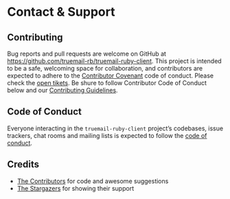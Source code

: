 # Contact & Support

## Contributing

Bug reports and pull requests are welcome on GitHub at https://github.com/truemail-rb/truemail-ruby-client. This project is intended to be a safe, welcoming space for collaboration, and contributors are expected to adhere to the [Contributor Covenant](http://contributor-covenant.org) code of conduct. Please check the [open tikets](https://github.com/truemail-rb/truemail-ruby-client/issues). Be shure to follow Contributor Code of Conduct below and our [Contributing Guidelines](https://github.com/truemail-rb/truemail-ruby-client/blob/master/CONTRIBUTING.md).

## Code of Conduct

Everyone interacting in the `truemail-ruby-client` project’s codebases, issue trackers, chat rooms and mailing lists is expected to follow the [code of conduct](https://github.com/truemail-rb/truemail-ruby-client/blob/master/CONTRIBUTING.md).

## Credits

- [The Contributors](https://github.com/truemail-rb/truemail-ruby-client/graphs/contributors) for code and awesome suggestions
- [The Stargazers](https://github.com/truemail-rb/truemail-ruby-client/stargazers) for showing their support
